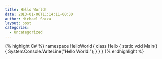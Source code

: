 ```yaml
---
title: Hello World!
date: 2013-01-06T11:14:11+00:00
author: Michael Souza
layout: post
categories:
  - Uncategorized
---
```

{% highlight C# %}
namespace HelloWorld
{
    class Hello 
    {
        static void Main() 
        {
            System.Console.WriteLine("Hello World!");
        }
    }
}
{% endhighlight %}

&nbsp;